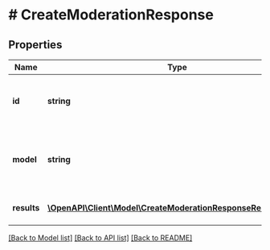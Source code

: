 # # CreateModerationResponse

## Properties

Name | Type | Description | Notes
------------ | ------------- | ------------- | -------------
**id** | **string** | The unique identifier for the moderation request. |
**model** | **string** | The model used to generate the moderation results. |
**results** | [**\OpenAPI\Client\Model\CreateModerationResponseResultsInner[]**](CreateModerationResponseResultsInner.md) | A list of moderation objects. |

[[Back to Model list]](../../README.md#models) [[Back to API list]](../../README.md#endpoints) [[Back to README]](../../README.md)

